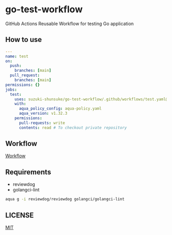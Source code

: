 # go-test-workflow

GitHub Actions Reusable Workflow for testing Go application

## How to use

```yaml
---
name: test
on:
  push:
    branches: [main]
  pull_request:
    branches: [main]
permissions: {}
jobs:
  test:
    uses: suzuki-shunsuke/go-test-workflow/.github/workflows/test.yaml@fc631d6d1b9b19730fc20dcde15966497469d7fe # v0.1.1
    with:
      aqua_policy_config: aqua-policy.yaml
      aqua_version: v1.32.3
    permissions:
      pull-requests: write
      contents: read # To checkout private repository
```

## Workflow

[Workflow](.github/workflows/test.yaml)

## Requirements

- reviewdog
- golangci-lint

```sh
aqua g -i reviewdog/reviewdog golangci/golangci-lint
```

## LICENSE

[MIT](LICENSE)
